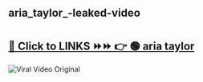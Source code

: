 
 ## aria_taylor_-leaked-video 

# <h2><a href="https://clipsfans.com/aria_taylor_&ref=git">🔗 Click to LINKS ⏩⏩ 👉 🟢 aria taylor  </a></h2>

<a href="https://clipsfans.com/aria_taylor_&ref=git" rel="nofollow" data-target="animated-image.originalLink"><img src="https://i.ibb.co.com/xMMVF88/686577567.gif" alt="Viral Video Original" style="max-width: 100%; display: inline-block;" data-target="animated-image.originalImage"></a>

